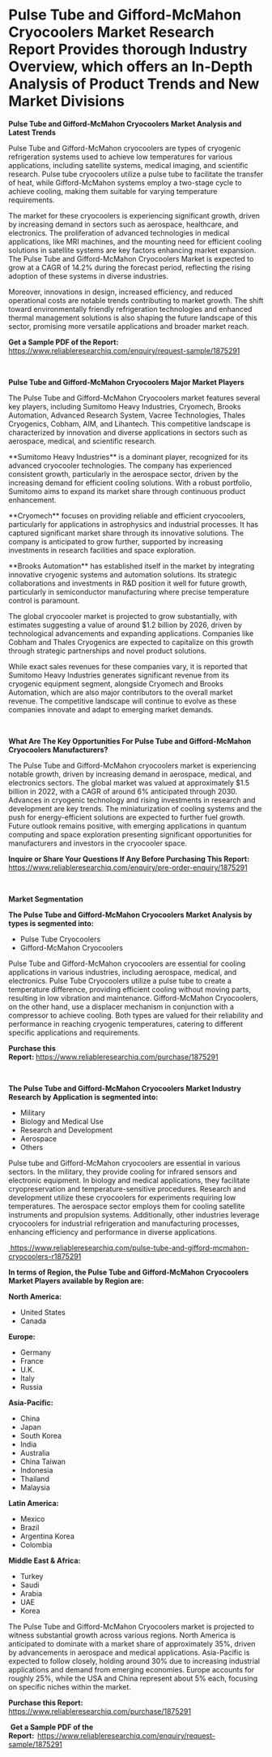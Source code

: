 <p><h1>Pulse Tube and Gifford-McMahon Cryocoolers Market Research Report Provides thorough Industry Overview, which offers an In-Depth Analysis of Product Trends and New Market Divisions</h1></p><p><strong>Pulse Tube and Gifford-McMahon Cryocoolers Market Analysis and Latest Trends</strong></p>
<p><p>Pulse Tube and Gifford-McMahon cryocoolers are types of cryogenic refrigeration systems used to achieve low temperatures for various applications, including satellite systems, medical imaging, and scientific research. Pulse tube cryocoolers utilize a pulse tube to facilitate the transfer of heat, while Gifford-McMahon systems employ a two-stage cycle to achieve cooling, making them suitable for varying temperature requirements.</p><p>The market for these cryocoolers is experiencing significant growth, driven by increasing demand in sectors such as aerospace, healthcare, and electronics. The proliferation of advanced technologies in medical applications, like MRI machines, and the mounting need for efficient cooling solutions in satellite systems are key factors enhancing market expansion. The Pulse Tube and Gifford-McMahon Cryocoolers Market is expected to grow at a CAGR of 14.2% during the forecast period, reflecting the rising adoption of these systems in diverse industries. </p><p>Moreover, innovations in design, increased efficiency, and reduced operational costs are notable trends contributing to market growth. The shift toward environmentally friendly refrigeration technologies and enhanced thermal management solutions is also shaping the future landscape of this sector, promising more versatile applications and broader market reach.</p></p>
<p><strong>Get a Sample PDF of the Report:&nbsp;</strong> <a href="https://www.reliableresearchiq.com/enquiry/request-sample/1875291?utm_campaign=3307&utm_medium=2&utm_source=Github&utm_content=ia&utm_term=12042025&utm_id=pulse-tube-and-gifford-mcmahon-cryocoolers">https://www.reliableresearchiq.com/enquiry/request-sample/1875291</a></p>
<p>&nbsp;</p>
<p><strong>Pulse Tube and Gifford-McMahon Cryocoolers Major Market Players</strong></p>
<p><p>The Pulse Tube and Gifford-McMahon Cryocoolers market features several key players, including Sumitomo Heavy Industries, Cryomech, Brooks Automation, Advanced Research System, Vacree Technologies, Thales Cryogenics, Cobham, AIM, and Lihantech. This competitive landscape is characterized by innovation and diverse applications in sectors such as aerospace, medical, and scientific research.</p><p>**Sumitomo Heavy Industries** is a dominant player, recognized for its advanced cryocooler technologies. The company has experienced consistent growth, particularly in the aerospace sector, driven by the increasing demand for efficient cooling solutions. With a robust portfolio, Sumitomo aims to expand its market share through continuous product enhancement.</p><p>**Cryomech** focuses on providing reliable and efficient cryocoolers, particularly for applications in astrophysics and industrial processes. It has captured significant market share through its innovative solutions. The company is anticipated to grow further, supported by increasing investments in research facilities and space exploration.</p><p>**Brooks Automation** has established itself in the market by integrating innovative cryogenic systems and automation solutions. Its strategic collaborations and investments in R&D position it well for future growth, particularly in semiconductor manufacturing where precise temperature control is paramount.</p><p>The global cryocooler market is projected to grow substantially, with estimates suggesting a value of around $1.2 billion by 2026, driven by technological advancements and expanding applications. Companies like Cobham and Thales Cryogenics are expected to capitalize on this growth through strategic partnerships and novel product solutions.</p><p>While exact sales revenues for these companies vary, it is reported that Sumitomo Heavy Industries generates significant revenue from its cryogenic equipment segment, alongside Cryomech and Brooks Automation, which are also major contributors to the overall market revenue. The competitive landscape will continue to evolve as these companies innovate and adapt to emerging market demands.</p></p>
<p>&nbsp;</p>
<p><strong>What Are The Key Opportunities For Pulse Tube and Gifford-McMahon Cryocoolers Manufacturers?</strong></p>
<p><p>The Pulse Tube and Gifford-McMahon cryocoolers market is experiencing notable growth, driven by increasing demand in aerospace, medical, and electronics sectors. The global market was valued at approximately $1.5 billion in 2022, with a CAGR of around 6% anticipated through 2030. Advances in cryogenic technology and rising investments in research and development are key trends. The miniaturization of cooling systems and the push for energy-efficient solutions are expected to further fuel growth. Future outlook remains positive, with emerging applications in quantum computing and space exploration presenting significant opportunities for manufacturers and investors in the cryocooler space.</p></p>
<p><strong>Inquire or Share Your Questions If Any Before Purchasing This Report:</strong> <a href="https://www.reliableresearchiq.com/enquiry/pre-order-enquiry/1875291?utm_campaign=3307&utm_medium=2&utm_source=Github&utm_content=ia&utm_term=12042025&utm_id=pulse-tube-and-gifford-mcmahon-cryocoolers">https://www.reliableresearchiq.com/enquiry/pre-order-enquiry/1875291</a></p>
<p>&nbsp;</p>
<p><strong>Market Segmentation</strong></p>
<p><strong>The Pulse Tube and Gifford-McMahon Cryocoolers Market Analysis by types is segmented into:</strong></p>
<p><ul><li>Pulse Tube Cryocoolers</li><li>Gifford-McMahon Cryocoolers</li></ul></p>
<p><p>Pulse Tube and Gifford-McMahon cryocoolers are essential for cooling applications in various industries, including aerospace, medical, and electronics. Pulse Tube Cryocoolers utilize a pulse tube to create a temperature difference, providing efficient cooling without moving parts, resulting in low vibration and maintenance. Gifford-McMahon Cryocoolers, on the other hand, use a displacer mechanism in conjunction with a compressor to achieve cooling. Both types are valued for their reliability and performance in reaching cryogenic temperatures, catering to different specific applications and requirements.</p></p>
<p><strong>Purchase this Report:&nbsp;</strong><a href="https://www.reliableresearchiq.com/purchase/1875291?utm_campaign=3307&utm_medium=2&utm_source=Github&utm_content=ia&utm_term=12042025&utm_id=pulse-tube-and-gifford-mcmahon-cryocoolers">https://www.reliableresearchiq.com/purchase/1875291</a></p>
<p>&nbsp;</p>
<p><strong>The Pulse Tube and Gifford-McMahon Cryocoolers Market Industry Research by Application is segmented into:</strong></p>
<p><ul><li>Military</li><li>Biology and Medical Use</li><li>Research and Development</li><li>Aerospace</li><li>Others</li></ul></p>
<p><p>Pulse tube and Gifford-McMahon cryocoolers are essential in various sectors. In the military, they provide cooling for infrared sensors and electronic equipment. In biology and medical applications, they facilitate cryopreservation and temperature-sensitive procedures. Research and development utilize these cryocoolers for experiments requiring low temperatures. The aerospace sector employs them for cooling satellite instruments and propulsion systems. Additionally, other industries leverage cryocoolers for industrial refrigeration and manufacturing processes, enhancing efficiency and performance in diverse applications.</p></p>
<p><a href="https://www.reliableresearchiq.com/pulse-tube-and-gifford-mcmahon-cryocoolers-r1875291?utm_campaign=3307&utm_medium=2&utm_source=Github&utm_content=ia&utm_term=12042025&utm_id=pulse-tube-and-gifford-mcmahon-cryocoolers">&nbsp;https://www.reliableresearchiq.com/pulse-tube-and-gifford-mcmahon-cryocoolers-r1875291</a></p>
<p><strong>In terms of Region, the Pulse Tube and Gifford-McMahon Cryocoolers Market Players available by Region are:</strong></p>
<p>
    <p> <strong> North America: </strong>
        <ul>
            <li>United States</li>
            <li>Canada</li>
        </ul>
        </p> 
    <p> <strong> Europe: </strong>
        <ul>
            <li>Germany</li>
            <li>France</li>
            <li>U.K.</li>
            <li>Italy</li>
            <li>Russia</li>
        </ul>
        </p> 
    <p> <strong> Asia-Pacific: </strong>
        <ul>
            <li>China</li>
            <li>Japan</li>
            <li>South Korea</li>
            <li>India</li>
            <li>Australia</li>
            <li>China Taiwan</li>
            <li>Indonesia</li>
            <li>Thailand</li>
            <li>Malaysia</li>
        </ul>
        </p> 
    <p> <strong> Latin America: </strong>
        <ul>
            <li>Mexico</li>
            <li>Brazil</li>
            <li>Argentina Korea</li>
            <li>Colombia</li>
        </ul>
        </p> 
    <p> <strong> Middle East & Africa: </strong>
        <ul>
            <li>Turkey</li>
            <li>Saudi</li>
            <li>Arabia</li>
            <li>UAE</li>
            <li>Korea</li>
        </ul>
    </p>
    </p>
<p><p>The Pulse Tube and Gifford-McMahon Cryocoolers market is projected to witness substantial growth across various regions. North America is anticipated to dominate with a market share of approximately 35%, driven by advancements in aerospace and medical applications. Asia-Pacific is expected to follow closely, holding around 30% due to increasing industrial applications and demand from emerging economies. Europe accounts for roughly 25%, while the USA and China represent about 5% each, focusing on specific niches within the market.</p></p>
<p><strong>Purchase this Report: </strong><a href="https://www.reliableresearchiq.com/purchase/1875291?utm_campaign=3307&utm_medium=2&utm_source=Github&utm_content=ia&utm_term=12042025&utm_id=pulse-tube-and-gifford-mcmahon-cryocoolers">https://www.reliableresearchiq.com/purchase/1875291</a></p>
<p>&nbsp;<strong>Get a Sample PDF of the Report:&nbsp;&nbsp;</strong><a href="https://www.reliableresearchiq.com/enquiry/request-sample/1875291?utm_campaign=3307&utm_medium=2&utm_source=Github&utm_content=ia&utm_term=12042025&utm_id=pulse-tube-and-gifford-mcmahon-cryocoolers">https://www.reliableresearchiq.com/enquiry/request-sample/1875291</a></p>
<p><strong></strong></p>
<p><p></p><p></p><p></p></p>
